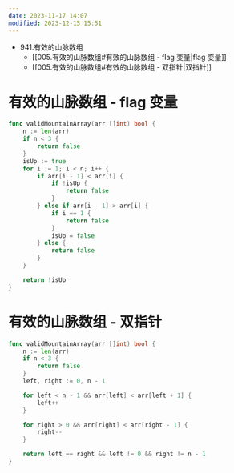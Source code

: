 ```yaml
---
date: 2023-11-17 14:07
modified: 2023-12-15 15:51
---
```


- 941.有效的山脉数组
	- [[005.有效的山脉数组#有效的山脉数组 - flag 变量|flag 变量]]
	- [[005.有效的山脉数组#有效的山脉数组 - 双指针|双指针]]

# 有效的山脉数组 - flag 变量
```go
func validMountainArray(arr []int) bool {
	n := len(arr)
	if n < 3 {
		return false
	}
	isUp := true
	for i := 1; i < n; i++ {
		if arr[i - 1] < arr[i] {
			if !isUp {
				return false
			}
		} else if arr[i - 1] > arr[i] {
			if i == 1 {
				return false
			}
			isUp = false
		} else {
			return false
		}
	}

	return !isUp
}
```

# 有效的山脉数组 - 双指针
```go
func validMountainArray(arr []int) bool {
	n := len(arr)
	if n < 3 {
		return false
	}
	left, right := 0, n - 1

	for left < n - 1 && arr[left] < arr[left + 1] {
		left++
	}

	for right > 0 && arr[right] < arr[right - 1] {
		right--
	}

	return left == right && left != 0 && right != n - 1
}
```
